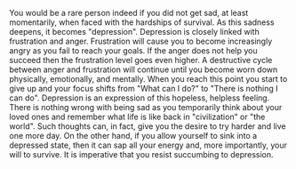You would be a rare person indeed if you did not get sad, at least momentarily, when faced with the hardships of survival. As this sadness deepens, it becomes "depression". Depression is closely linked with frustration and anger. Frustration will cause you to become increasingly angry as you fail to reach your goals. If the anger does not help you succeed then the frustration level goes even higher. A destructive cycle between anger and frustration will continue until you become worn down physically, emotionally, and mentally. When you reach this point you start to give up and your focus shifts from "What can I do?" to "There is nothing I can do". Depression is an expression of this hopeless, helpless feeling. There is nothing wrong with being sad as you temporarily think about your loved ones and remember what life is like back in "civilization" or "the world". Such thoughts can, in fact, give you the desire to try harder and live one more day. On the other hand, if you allow yourself to sink into a depressed state, then it can sap all your energy and, more importantly, your will to survive. It is imperative that you resist succumbing to depression.